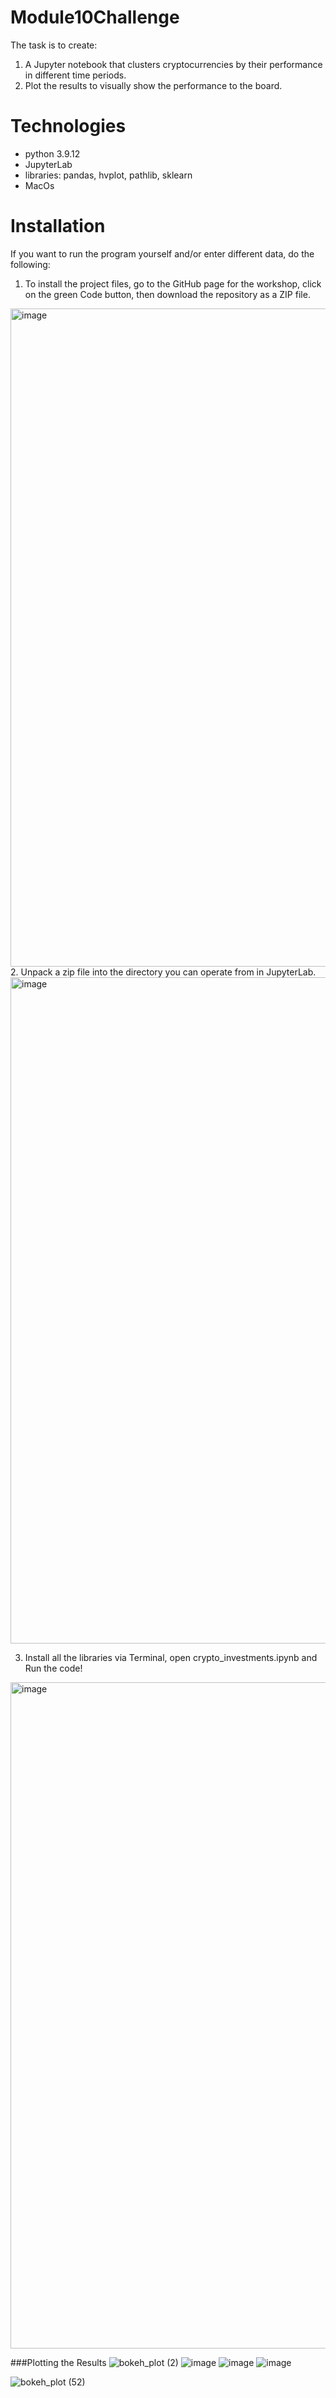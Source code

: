 # Module10Challenge
The task is to create:
1. A Jupyter notebook that clusters cryptocurrencies by their performance in different time periods.
2. Plot the results to visually show the performance to the board.

# Technologies
- python 3.9.12
- JupyterLab
- libraries: pandas, hvplot, pathlib, sklearn
- MacOs
# Installation
If you want to run the program yourself and/or enter different data, do the following:
1. To install the project files, go to the GitHub page for the workshop, click on the green Code button, then download the repository as a ZIP file. 
<img width="1053" alt="image" src="https://user-images.githubusercontent.com/111472420/200192816-28e5a4bf-2ea7-469b-a2be-b79627801023.png">

</br>
2. Unpack a zip file into the directory you can operate from in JupyterLab. 
<img width="1066" alt="image" src="https://user-images.githubusercontent.com/111472420/200192881-ce1b35c0-8875-41ff-8cc4-9c6f426bdf1f.png">
</br>

3. Install all the libraries via Terminal, open crypto_investments.ipynb and Run the code!
<img width="1066" alt="image" src="https://user-images.githubusercontent.com/111472420/200192983-bb91c39f-dfd6-4bd0-b52e-eb10bbc98bf3.png">


###Plotting the Results
![bokeh_plot (2)](https://user-images.githubusercontent.com/111472420/200193042-51098a1f-0d0d-49fd-99a8-af8755a853ce.png)
![image](https://user-images.githubusercontent.com/111472420/200193065-4c072ef1-9fb9-41fd-b0da-d3e12a2e44f0.png)
![image](https://user-images.githubusercontent.com/111472420/200193120-cd2a397e-83fd-47db-bfc0-572393147f74.png)
![image](https://user-images.githubusercontent.com/111472420/200193190-10e2f082-4b3c-4229-83ae-b5dfc1eec163.png)

![bokeh_plot (52)](https://user-images.githubusercontent.com/111472420/200193215-591562dc-2d65-48aa-bb3d-b7de5f2dc187.png)

